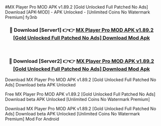 #MX Player Pro MOD APK v1.89.2 [Gold Unlocked Full Patched No Ads] Download [APK-MOD] - APK Unlocked - [Unlimited Coins No Watermark Premium] fy3nb



<div align="center">

<h3>🔴 Download [Server1] 👉👉 <a href="https://momento.my/?title=MX_Player_Pro_MOD_APK_v1.89.2_[Gold_Unlocked_Full_Patched_No_Ads]_Download">MX Player Pro MOD APK v1.89.2 [Gold Unlocked Full Patched No Ads] Download Mod Apk</a></h3><br>

<h3>🔴 Download [Server2] 👉👉 <a href="https://momento.my/?title=MX_Player_Pro_MOD_APK_v1.89.2_[Gold_Unlocked_Full_Patched_No_Ads]_Download">MX Player Pro MOD APK v1.89.2 [Gold Unlocked Full Patched No Ads] Download Mod Apk</a></h3>
</div>



Download MX Player Pro MOD APK v1.89.2 [Gold Unlocked Full Patched No Ads] Download beta APK Unlocked

Free MX Player Pro MOD APK v1.89.2 [Gold Unlocked Full Patched No Ads] Download beta APK Unlocked [Unlimited Coins No Watermark Premium]

Download MX Player Pro MOD APK v1.89.2 [Gold Unlocked Full Patched No Ads] Download beta APK Unlocked [Unlimited Coins No Watermark Premium] Mod For Android

